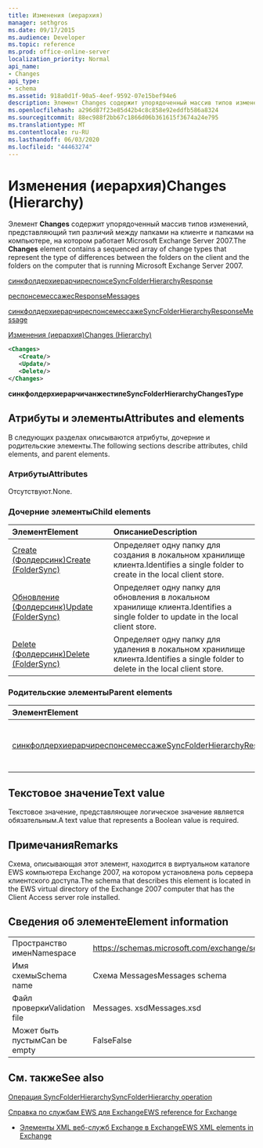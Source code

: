 ```yaml
---
title: Изменения (иерархия)
manager: sethgros
ms.date: 09/17/2015
ms.audience: Developer
ms.topic: reference
ms.prod: office-online-server
localization_priority: Normal
api_name:
- Changes
api_type:
- schema
ms.assetid: 918a0d1f-90a5-4eef-9592-07e15bef94e6
description: Элемент Changes содержит упорядоченный массив типов изменений, представляющий тип различий между папками на клиенте и папками на компьютере, на котором работает Microsoft Exchange Server 2007.
ms.openlocfilehash: a296d87f23e85d42b4c8c858e92eddfb586a8324
ms.sourcegitcommit: 88ec988f2bb67c1866d06b361615f3674a24e795
ms.translationtype: MT
ms.contentlocale: ru-RU
ms.lasthandoff: 06/03/2020
ms.locfileid: "44463274"
---
```

# <a name="changes-hierarchy"></a><span data-ttu-id="85ce5-103">Изменения (иерархия)</span><span class="sxs-lookup"><span data-stu-id="85ce5-103">Changes (Hierarchy)</span></span>

<span data-ttu-id="85ce5-104">Элемент **Changes** содержит упорядоченный массив типов изменений, представляющий тип различий между папками на клиенте и папками на компьютере, на котором работает Microsoft Exchange Server 2007.</span><span class="sxs-lookup"><span data-stu-id="85ce5-104">The **Changes** element contains a sequenced array of change types that represent the type of differences between the folders on the client and the folders on the computer that is running Microsoft Exchange Server 2007.</span></span> 
  
[<span data-ttu-id="85ce5-105">синкфолдерхиерарчиреспонсе</span><span class="sxs-lookup"><span data-stu-id="85ce5-105">SyncFolderHierarchyResponse</span></span>](syncfolderhierarchyresponse.md)
  
[<span data-ttu-id="85ce5-106">респонсемессажес</span><span class="sxs-lookup"><span data-stu-id="85ce5-106">ResponseMessages</span></span>](responsemessages.md)
  
[<span data-ttu-id="85ce5-107">синкфолдерхиерарчиреспонсемессаже</span><span class="sxs-lookup"><span data-stu-id="85ce5-107">SyncFolderHierarchyResponseMessage</span></span>](syncfolderhierarchyresponsemessage.md)
  
[<span data-ttu-id="85ce5-108">Изменения (иерархия)</span><span class="sxs-lookup"><span data-stu-id="85ce5-108">Changes (Hierarchy)</span></span>](changes-hierarchy.md)
  
```xml
<Changes>
   <Create/>
   <Update/>
   <Delete/>
</Changes>
```

 <span data-ttu-id="85ce5-109">**синкфолдерхиерарчичанжестипе**</span><span class="sxs-lookup"><span data-stu-id="85ce5-109">**SyncFolderHierarchyChangesType**</span></span>
## <a name="attributes-and-elements"></a><span data-ttu-id="85ce5-110">Атрибуты и элементы</span><span class="sxs-lookup"><span data-stu-id="85ce5-110">Attributes and elements</span></span>

<span data-ttu-id="85ce5-111">В следующих разделах описываются атрибуты, дочерние и родительские элементы.</span><span class="sxs-lookup"><span data-stu-id="85ce5-111">The following sections describe attributes, child elements, and parent elements.</span></span>
  
### <a name="attributes"></a><span data-ttu-id="85ce5-112">Атрибуты</span><span class="sxs-lookup"><span data-stu-id="85ce5-112">Attributes</span></span>

<span data-ttu-id="85ce5-113">Отсутствуют.</span><span class="sxs-lookup"><span data-stu-id="85ce5-113">None.</span></span>
  
### <a name="child-elements"></a><span data-ttu-id="85ce5-114">Дочерние элементы</span><span class="sxs-lookup"><span data-stu-id="85ce5-114">Child elements</span></span>

|<span data-ttu-id="85ce5-115">**Элемент**</span><span class="sxs-lookup"><span data-stu-id="85ce5-115">**Element**</span></span>|<span data-ttu-id="85ce5-116">**Описание**</span><span class="sxs-lookup"><span data-stu-id="85ce5-116">**Description**</span></span>|
|:-----|:-----|
|[<span data-ttu-id="85ce5-117">Create (Фолдерсинк)</span><span class="sxs-lookup"><span data-stu-id="85ce5-117">Create (FolderSync)</span></span>](create-foldersync.md) <br/> |<span data-ttu-id="85ce5-118">Определяет одну папку для создания в локальном хранилище клиента.</span><span class="sxs-lookup"><span data-stu-id="85ce5-118">Identifies a single folder to create in the local client store.</span></span>  <br/> |
|[<span data-ttu-id="85ce5-119">Обновление (Фолдерсинк)</span><span class="sxs-lookup"><span data-stu-id="85ce5-119">Update (FolderSync)</span></span>](update-foldersync.md) <br/> |<span data-ttu-id="85ce5-120">Определяет одну папку для обновления в локальном хранилище клиента.</span><span class="sxs-lookup"><span data-stu-id="85ce5-120">Identifies a single folder to update in the local client store.</span></span>  <br/> |
|[<span data-ttu-id="85ce5-121">Delete (Фолдерсинк)</span><span class="sxs-lookup"><span data-stu-id="85ce5-121">Delete (FolderSync)</span></span>](delete-foldersync.md) <br/> |<span data-ttu-id="85ce5-122">Определяет одну папку для удаления в локальном хранилище клиента.</span><span class="sxs-lookup"><span data-stu-id="85ce5-122">Identifies a single folder to delete in the local client store.</span></span>  <br/> |
   
### <a name="parent-elements"></a><span data-ttu-id="85ce5-123">Родительские элементы</span><span class="sxs-lookup"><span data-stu-id="85ce5-123">Parent elements</span></span>

|<span data-ttu-id="85ce5-124">**Элемент**</span><span class="sxs-lookup"><span data-stu-id="85ce5-124">**Element**</span></span>|<span data-ttu-id="85ce5-125">**Описание**</span><span class="sxs-lookup"><span data-stu-id="85ce5-125">**Description**</span></span>|
|:-----|:-----|
|[<span data-ttu-id="85ce5-126">синкфолдерхиерарчиреспонсемессаже</span><span class="sxs-lookup"><span data-stu-id="85ce5-126">SyncFolderHierarchyResponseMessage</span></span>](syncfolderhierarchyresponsemessage.md) <br/> |<span data-ttu-id="85ce5-127">Содержит состояние и результат запроса SyncFolderHierarchy.</span><span class="sxs-lookup"><span data-stu-id="85ce5-127">Contains the status and result of a SyncFolderHierarchy request.</span></span>  <br/> |
   
## <a name="text-value"></a><span data-ttu-id="85ce5-128">Текстовое значение</span><span class="sxs-lookup"><span data-stu-id="85ce5-128">Text value</span></span>

<span data-ttu-id="85ce5-129">Текстовое значение, представляющее логическое значение является обязательным.</span><span class="sxs-lookup"><span data-stu-id="85ce5-129">A text value that represents a Boolean value is required.</span></span>
  
## <a name="remarks"></a><span data-ttu-id="85ce5-130">Примечания</span><span class="sxs-lookup"><span data-stu-id="85ce5-130">Remarks</span></span>

<span data-ttu-id="85ce5-131">Схема, описывающая этот элемент, находится в виртуальном каталоге EWS компьютера Exchange 2007, на котором установлена роль сервера клиентского доступа.</span><span class="sxs-lookup"><span data-stu-id="85ce5-131">The schema that describes this element is located in the EWS virtual directory of the Exchange 2007 computer that has the Client Access server role installed.</span></span>
  
## <a name="element-information"></a><span data-ttu-id="85ce5-132">Сведения об элементе</span><span class="sxs-lookup"><span data-stu-id="85ce5-132">Element information</span></span>

|||
|:-----|:-----|
|<span data-ttu-id="85ce5-133">Пространство имен</span><span class="sxs-lookup"><span data-stu-id="85ce5-133">Namespace</span></span>  <br/> |https://schemas.microsoft.com/exchange/services/2006/messages  <br/> |
|<span data-ttu-id="85ce5-134">Имя схемы</span><span class="sxs-lookup"><span data-stu-id="85ce5-134">Schema name</span></span>  <br/> |<span data-ttu-id="85ce5-135">Схема Messages</span><span class="sxs-lookup"><span data-stu-id="85ce5-135">Messages schema</span></span>  <br/> |
|<span data-ttu-id="85ce5-136">Файл проверки</span><span class="sxs-lookup"><span data-stu-id="85ce5-136">Validation file</span></span>  <br/> |<span data-ttu-id="85ce5-137">Messages. xsd</span><span class="sxs-lookup"><span data-stu-id="85ce5-137">Messages.xsd</span></span>  <br/> |
|<span data-ttu-id="85ce5-138">Может быть пустым</span><span class="sxs-lookup"><span data-stu-id="85ce5-138">Can be empty</span></span>  <br/> |<span data-ttu-id="85ce5-139">False</span><span class="sxs-lookup"><span data-stu-id="85ce5-139">False</span></span>  <br/> |
   
## <a name="see-also"></a><span data-ttu-id="85ce5-140">См. также</span><span class="sxs-lookup"><span data-stu-id="85ce5-140">See also</span></span>



[<span data-ttu-id="85ce5-141">Операция SyncFolderHierarchy</span><span class="sxs-lookup"><span data-stu-id="85ce5-141">SyncFolderHierarchy operation</span></span>](syncfolderhierarchy-operation.md)


[<span data-ttu-id="85ce5-142">Справка по службам EWS для Exchange</span><span class="sxs-lookup"><span data-stu-id="85ce5-142">EWS reference for Exchange</span></span>](ews-reference-for-exchange.md)
  
- [<span data-ttu-id="85ce5-143">Элементы XML веб-служб Exchange в Exchange</span><span class="sxs-lookup"><span data-stu-id="85ce5-143">EWS XML elements in Exchange</span></span>](ews-xml-elements-in-exchange.md)


